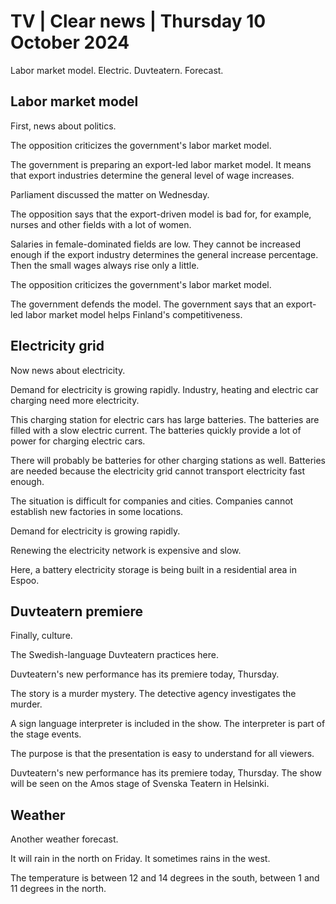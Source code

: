 # TV \| Clear news \| Thursday 10 October 2024

Labor market model. Electric. Duvteatern. Forecast.

## Labor market model

First, news about politics.

The opposition criticizes the government's labor market model.

The government is preparing an export-led labor market model. It means that export industries determine the general level of wage increases.

Parliament discussed the matter on Wednesday.

The opposition says that the export-driven model is bad for, for example, nurses and other fields with a lot of women.

Salaries in female-dominated fields are low. They cannot be increased enough if the export industry determines the general increase percentage. Then the small wages always rise only a little.

The opposition criticizes the government's labor market model.

The government defends the model. The government says that an export-led labor market model helps Finland's competitiveness.

## Electricity grid

Now news about electricity.

Demand for electricity is growing rapidly. Industry, heating and electric car charging need more electricity.

This charging station for electric cars has large batteries. The batteries are filled with a slow electric current. The batteries quickly provide a lot of power for charging electric cars.

There will probably be batteries for other charging stations as well. Batteries are needed because the electricity grid cannot transport electricity fast enough.

The situation is difficult for companies and cities. Companies cannot establish new factories in some locations.

Demand for electricity is growing rapidly.

Renewing the electricity network is expensive and slow.

Here, a battery electricity storage is being built in a residential area in Espoo.

## Duvteatern premiere

Finally, culture.

The Swedish-language Duvteatern practices here.

Duvteatern's new performance has its premiere today, Thursday.

The story is a murder mystery. The detective agency investigates the murder.

A sign language interpreter is included in the show. The interpreter is part of the stage events.

The purpose is that the presentation is easy to understand for all viewers.

Duvteatern's new performance has its premiere today, Thursday. The show will be seen on the Amos stage of Svenska Teatern in Helsinki.

## Weather

Another weather forecast.

It will rain in the north on Friday. It sometimes rains in the west.

The temperature is between 12 and 14 degrees in the south, between 1 and 11 degrees in the north.

